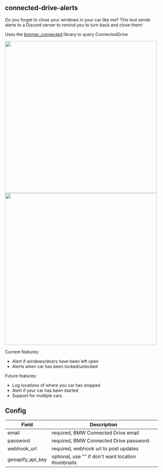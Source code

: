 ## connected-drive-alerts
Do you forget to close your windows in your car like me? This tool sends alerts to a Discord server to remind you to turn back and close them!

Uses the [bimmer_connected](https://github.com/bimmerconnected/bimmer_connected) library to query ConnectedDrive

<p float="left">
<img src="https://i.imgur.com/qSwWL5V.png" width="500"/>
<img src="https://i.imgur.com/3dqwj4u.jpeg" width="500"/>
</p>

Current features:
- Alert if windows/doors have been left open
- Alerts when car has been locked/unlocked

Future features:
- Log locations of where you car has stopped
- Alert if your car has been started
- Support for multiple cars

## Config

|Field| Description |
|--|--|
| email | required, BMW Connected Drive email |
| password | required, BMW Connected Drive password |
| webhook_url | required, webhook url to post updates |
| geoapify_api_key | optional, use "" if don't want location thumbnails |
